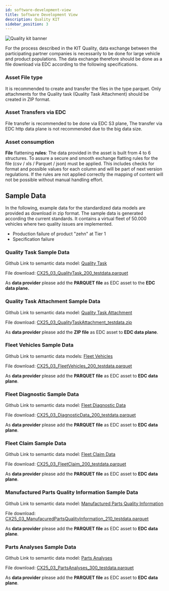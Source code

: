 ```yaml
---
id: software-development-view
title: Software Development View
description: Quality KIT
sidebar_position: 3
---
```


![Quality kit banner](@site/static/img/kits\data-driven-quality-management\ddqm-kit-logo.svg)

For the process described in the KIT Quality, data exchange between the participating partner companies is necessarily to be done for large vehicle and product populations. The data exchange therefore should be done as a file download via EDC according to the following specifications.

### **Asset File type**

It is recommended to create and transfer the files in the type parquet. Only attachments for the Quality task (Quality Task Attachment) should be created in ZIP format.

### **Asset Transfers via EDC**

File transfer is recommended to be done via EDC S3 plane, The transfer via EDC http data plane is not recommended due to the big data size.

### **Asset consumption**

**File** flattening **rules**: The data provided in the asset is built from 4 to 6 structures. To assure a secure and smooth exchange flatting rules for the file (csv / xls / Parquet / json) must be applied. This includes checks for format and possible values for each column and will be part of next version regulations. If the rules are not applied correctly the mapping of content will not be possible without manual handling effort.

## Sample Data

In the following, example data for the standardized data models are provided as download in zip format. The sample data is generated according the current standards. It contains a virtual fleet of 50.000 vehicles where two quality issues are implemented.

- Production failure of product "zehn" at Tier 1
- Specification failure

### Quality Task Sample Data

Github Link to semantic data model: [Quality Task](https://github.com/eclipse-tractusx/sldt-semantic-models/tree/main/io.catenax.quality_task)

File download: <a target="_blank" href="https://github.com/eclipse-tractusx/eclipse-tractusx.github.io.largefiles/tree/main/quality-kit/CX25_03_QualityTask_200_testdata.parquet" download>
CX25_03_QualityTask_200_testdata.parquet</a>

As **data provider** please add the **PARQUET file** as EDC asset to the **EDC data plane.**

### Quality Task Attachment Sample Data

Github Link to semantic data model: [Quality Task Attachment](https://github.com/eclipse-tractusx/sldt-semantic-models/tree/main/io.catenax.quality_task_attachment)

File download: <a target="_blank" href="https://github.com/eclipse-tractusx/eclipse-tractusx.github.io.largefiles/tree/main/quality-kit/CX25_03_QualityTaskAttachment_testdata.zip" download>
CX25_03_QualityTaskAttachment_testdata.zip</a>

As **data provider** please add the **ZIP file** as EDC asset to **EDC data plane**.

### Fleet Vehicles Sample Data

Github Link to semantic data models: [Fleet Vehicles](https://github.com/eclipse-tractusx/sldt-semantic-models/tree/main/io.catenax.fleet.vehicles)

File download: <a target="_blank" href="https://github.com/eclipse-tractusx/eclipse-tractusx.github.io.largefiles/tree/main/quality-kit/CX25_03_FleetVehicles_200_testdata.parquet" download>
CX25_03_FleetVehicles_200_testdata.parquet</a>

As **data provider** please add the **PARQUET file** as EDC asset to **EDC data plane**.

### Fleet Diagnostic Sample Data

Github Link to semantic data model: [Fleet Diagnostic Data](https://github.com/eclipse-tractusx/sldt-semantic-models/tree/main/io.catenax.fleet.diagnostic_data)

File download: <a target="_blank" href="https://github.com/eclipse-tractusx/eclipse-tractusx.github.io.largefiles/tree/main/quality-kit/CX25_03_DiagnosticData_200_testdata.parquet" download>
CX25_03_DiagnosticData_200_testdata.parquet</a>

As **data provider** please add the **PARQUET file** as EDC asset to **EDC data plane**.

### Fleet Claim Sample Data

Github Link to semantic data model: [Fleet Claim Data](https://github.com/eclipse-tractusx/sldt-semantic-models/tree/main/io.catenax.fleet.claim_data)

File download: <a target="_blank" href="https://github.com/eclipse-tractusx/eclipse-tractusx.github.io.largefiles/tree/main/quality-kit/CX25_03_FleetClaim_200_testdata.parquet" download>
CX25_03_FleetClaim_200_testdata.parquet</a>

As **data provider** please add the **PARQUET file** as EDC asset to **EDC data plane**.

### Manufactured Parts Quality Information Sample Data

Github Link to semantic data model: [Manufactured Parts Quality Information](https://github.com/eclipse-tractusx/sldt-semantic-models/tree/main/io.catenax.manufactured_parts_quality_information)

File download: <a target="_blank" href="https://github.com/eclipse-tractusx/eclipse-tractusx.github.io.largefiles/tree/main/quality-kit/CX25_03_ManufacuredPartsQualityInformation_210_testdata.parquet" download>
CX25_03_ManufacuredPartsQualityInformation_210_testdata.parquet</a>

As **data provider** please add the **PARQUET file** as EDC asset to **EDC data plane**.

### Parts Analyses Sample Data

Github Link to semantic data model: [Parts Analyses](https://github.com/eclipse-tractusx/sldt-semantic-models/tree/main/io.catenax.parts_analyses)

File download: <a target="_blank" href="https://github.com/eclipse-tractusx/eclipse-tractusx.github.io.largefiles/tree/main/quality-kit/CX25_03_PartsAnalyses_300_testdata.parquet" download>
CX25_03_PartsAnalyses_300_testdata.parquet</a>

As **data provider** please add the **PARQUET file** as EDC asset to **EDC data plane**.

